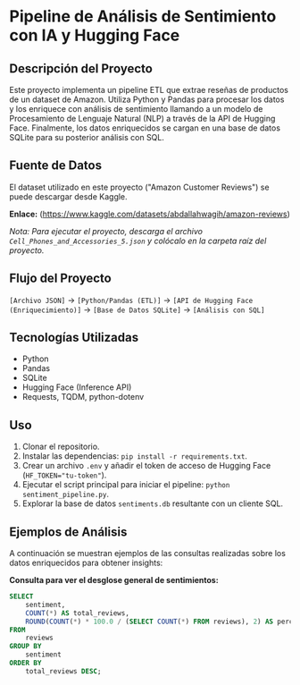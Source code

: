 # Pipeline de Análisis de Sentimiento con IA y Hugging Face

## Descripción del Proyecto
Este proyecto implementa un pipeline ETL que extrae reseñas de productos de un dataset de Amazon. Utiliza Python y Pandas para procesar los datos y los enriquece con análisis de sentimiento llamando a un modelo de Procesamiento de Lenguaje Natural (NLP) a través de la API de Hugging Face. Finalmente, los datos enriquecidos se cargan en una base de datos SQLite para su posterior análisis con SQL.

## Fuente de Datos
El dataset utilizado en este proyecto ("Amazon Customer Reviews") se puede descargar desde Kaggle.

**Enlace:** (https://www.kaggle.com/datasets/abdallahwagih/amazon-reviews)

*Nota: Para ejecutar el proyecto, descarga el archivo `Cell_Phones_and_Accessories_5.json` y colócalo en la carpeta raíz del proyecto.*

## Flujo del Proyecto
`[Archivo JSON]` -> `[Python/Pandas (ETL)]` -> `[API de Hugging Face (Enriquecimiento)]` -> `[Base de Datos SQLite]` -> `[Análisis con SQL]`

## Tecnologías Utilizadas
* Python
* Pandas
* SQLite
* Hugging Face (Inference API)
* Requests, TQDM, python-dotenv

## Uso
1.  Clonar el repositorio.
2.  Instalar las dependencias: `pip install -r requirements.txt`.
3.  Crear un archivo `.env` y añadir el token de acceso de Hugging Face (`HF_TOKEN="tu-token"`).
4.  Ejecutar el script principal para iniciar el pipeline: `python sentiment_pipeline.py`.
5.  Explorar la base de datos `sentiments.db` resultante con un cliente SQL.

## Ejemplos de Análisis
A continuación se muestran ejemplos de las consultas realizadas sobre los datos enriquecidos para obtener insights:

**Consulta para ver el desglose general de sentimientos:**
```sql
SELECT
    sentiment,
    COUNT(*) AS total_reviews,
    ROUND(COUNT(*) * 100.0 / (SELECT COUNT(*) FROM reviews), 2) AS percentage
FROM
    reviews
GROUP BY
    sentiment
ORDER BY
    total_reviews DESC;
```